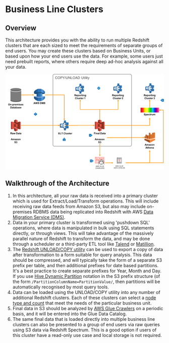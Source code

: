 # Business Line Clusters

## Overview

This architecture provides you with the ability to run multiple Redshift clusters that are each sized to meet the requirements of separate groups of end users. You may create these clusters based on Business Units, or based upon how your end users use the data. For example, some users just need prebuilt reports, where others require deep ad-hoc analysis against all your data.

![Business Line Clusters](business-line-clusters.png)

## Walkthrough of the Architecture

1. In this architecture, all your raw data is received into a primary cluster which is used for Extract/Load/Transform operations. This will include receiving raw data feeds from Amazon S3, but also may include on-premises RDBMS data being replicated into Redshift with AWS [Data Migration Service (DMS)](https://aws.amazon.com/dms).
2. Data in your primary cluster is transformed using 'pushdown SQL' operations, where data is manipulated in bulk using SQL statements directly, or through views. This will take advantage of the massively parallel nature of Redshift to transform the data, and may be done through a scheduler or a third-party ETL tool like [Talend](https://aws.amazon.com/marketplace/seller-profile?id=94c7a8d1-1a64-4a59-b364-9248619fb75f) or [Matillion](https://aws.amazon.com/marketplace/pp/B010ED5YF8?qid=1524495459622&sr=0-2&ref_=srh_res_product_image).
3. The [Redshift UNLOAD/COPY utility](https://github.com/awslabs/amazon-redshift-utils/tree/master/src/UnloadCopyUtility) can be used to export a copy of data after transformation to a form suitable for query analysis. This data should be compressed, and will typically take the form of a separate S3 prefix per table, and then additional prefixes for date based partitions. It's a best practice to create separate prefixes for Year, Month and Day. If you use [Hive Dynamic Partition](https://cwiki.apache.org/confluence/display/Hive/DynamicPartitions) notation in the S3 prefix structure (of the form `/PartitionColumnName=PartitionValue/`, then partitions will be automatically recognised by most query tools.
4. Data can be loaded using the UNLOAD/COPY utility into any number of additional Redshift clusters. Each of these clusters can select a [node type and count](https://docs.aws.amazon.com/redshift/latest/mgmt/working-with-clusters.html#rs-about-clusters-and-nodes) that meet the needs of the particular business unit.
5. Final data in S3 should be analyzed by [AWS Glue Crawlers](https://docs.aws.amazon.com/glue/latest/dg/add-crawler.html) on a periodic basis, and it will be entered into the Glue Data Catalog.
6. The same final data that is loaded directly into multiple business line clusters can also be presented to a group of end users via raw queries using S3 data via Redshift Spectrum. This is a good option if users of this cluster have a read-only use case and local storage is not required.